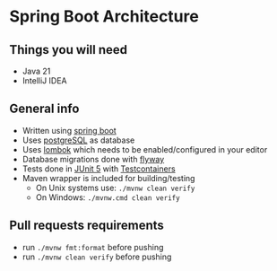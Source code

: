 # Spring Boot Architecture

## Things you will need

* Java 21
* IntelliJ IDEA

## General info

* Written using [spring boot](https://spring.io/projects/spring-boot)
* Uses [postgreSQL](https://www.postgresql.org/) as database
* Uses [lombok](https://projectlombok.org) which needs to be enabled/configured in your editor
* Database migrations done with [flyway](https://flywaydb.org)
* Tests done in [JUnit 5](https://junit.org/junit5/) with [Testcontainers](https://www.testcontainers.org/)
* Maven wrapper is included for building/testing
    * On Unix systems use:
      `./mvnw clean verify`
    * On Windows:
      `./mvnw.cmd clean verify`

## Pull requests requirements
* run `./mvnw fmt:format` before pushing
* run `./mvnw clean verify` before pushing